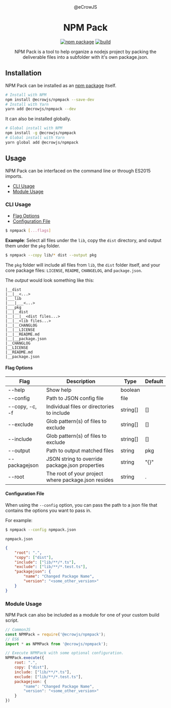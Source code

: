 <div align="center">@eCrowJS</div>
<h1 align="center">NPM Pack</h1>

<div align="center">

[![npm package](https://img.shields.io/npm/v/@ecrowjs/npmpack/latest.svg)](https://www.npmjs.com/package/@ecrowjs/npmpack)
[![build](https://img.shields.io/travis/ecrowjs/npmpack/master)](https://travis-ci.org/github/ecrowjs/npmpack)

NPM Pack is a tool to help organize a nodejs project by packing the deliverable files into a subfolder with it's own package.json.

</div>

## Installation

NPM Pack can be installed as an [npm package](https://www.npmjs.com/package/@ecrowjs/npmpack) itself.

```sh
# Install with NPM
npm install @ecrowjs/npmpack --save-dev
# Install with Yarn
yarn add @ecrowjs/npmpack --dev
```

It can also be installed globally.

```sh
# Global install with NPM
npm install -g @ecrowjs/npmpack
# Global install with Yarn
yarn global add @ecrowjs/npmpack
```

## Usage

NPM Pack can be interfaced on the command line or through ES2015 imports.

* [CLI Usage](#cli-usage)
* [Module Usage](#module-usage)

### CLI Usage

* [Flag Options](#flag-options)
* [Configuration File](#configuration-file)

```sh
$ npmpack [...flags]
```

**Example**: Select all files under the `lib`, copy the `dist` directory, and output them under the `pkg` folder.

```sh
$ npmpack --copy lib/* dist --output pkg
```

The `pkg` folder will include all files from `lib`, the `dist` folder itself, and your core package files: `LICENSE`, `README`, `CHANGELOG`, and `package.json`.

The *output* would look something like this:

```
|__dist
|__|__<...>
|___lib
|___|___<...>
|___pkg
|__|__dist
|__|__|__<dist files...>
|__|__<lib files...>
|__|__CHANGLOG
|__|__LICENSE
|__|__README.md
|__|__package.json
|__CHANGLOG
|__LICENSE
|__README.md
|__package.json
```

#### Flag Options

| Flag           | Description                                         | Type     | Default |
|----------------|-----------------------------------------------------|----------|---------|
| --help         | Show help                                           | boolean  |         |
| --config       | Path to JSON config file                            | file     |         |
| --copy, -c, -f | Individual files or directories to include          | string[] | []      |
| --exclude      | Glob pattern(s) of files to exclude                 | string[] | []      |
| --include      | Glob pattern(s) of files to exclude                 | string[] | []      |
| --output       | Path to output matched files                        | string   | pkg     |
| --packagejson  | JSON string to override package.json properties     | string   | "{}"    |
| --root         | The root of your project where package.json resides | string   | .       |

#### Configuration File

When using the `--config` option, you can pass the path to a json file that contains the options you want to pass in.

For example:

```sh
$ npmpack --config npmpack.json
```

`npmpack.json`
```json
{
    "root": ".",
    "copy": ["dist"],
    "include": ["lib/**/*.ts"],
    "exclude": ["lib/**/*.test.ts"],
    "packagejson": {
        "name": "Changed Package Name",
        "version": "<some_other_version>"
    }
}
```

### Module Usage

NPM Pack can also be included as a module for one of your custom build script.

```javascript
// CommonJS
const NPMPack = require('@ecrowjs/npmpack');
// ES6
import * as NPMPack from '@ecrowjs/npmpack');

// Execute NPMPack with some optional configuration.
NPMPack.execute({
    root: ".",
    copy: ["dist"],
    include: ["lib/**/*.ts"],
    exclude: ["lib/**/*.test.ts"],
    packagejson: {
        "name": "Changed Package Name",
        "version": "<some_other_version>"
    }
})
```
